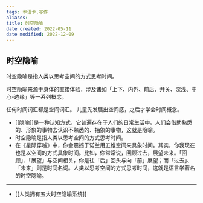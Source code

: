 ```yaml
---
tags: 术语卡,写作
aliases: 
title: 时空隐喻
date created: 2022-05-11
date modified: 2022-12-09
---
```


## 时空隐喻

时空隐喻是指人类以思考空间的方式思考时间。

时空隐喻来源于身体的直接体验，涉及诸如「上下、内外、前后、开关、深浅、中心-边缘」等一系列概念。


任何时间词汇都是空间词汇。 儿童先发展出空间感，之后才学会时间概念。 
- [[隐喻]]是一种认知方式，它普遍存在于人们的日常生活中。人们会借助熟悉的、形象的事物去认识不熟悉的、抽象的事物，这就是隐喻。
- 时空隐喻是指人类以思考空间的方式思考时间。
- 在《星际穿越》中，你会震撼于诺兰用五维空间来具象时间。其实，你我现在也是以空间的方式具象时间。比如，你常常说，回顾过去，展望未来。「回顾」、「展望」与空间相关，你是往「后」回头与向「前」展望；而「过去」、「未来」则是时间名词。人类以思考空间的方式思考时间，这就是语言学著名的时空隐喻。

---
- [[人类拥有五大时空隐喻系统]]